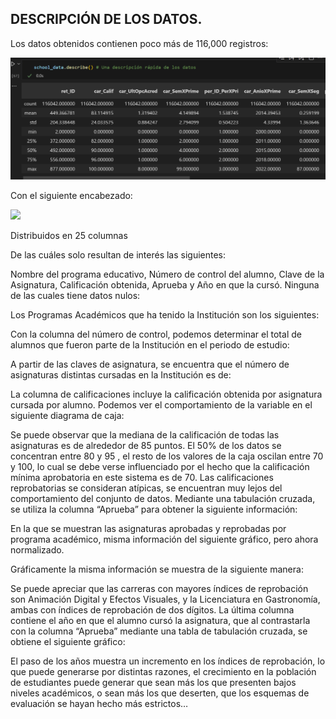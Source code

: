 ## DESCRIPCIÓN DE LOS DATOS.
Los datos obtenidos contienen poco más de 116,000 registros:
 
![](https://github.com/OctavioMendoza/Estudio-de-la-Desercion-en-el-TecMM-Chapala/blob/main/results/assets/Screenshot%202024-05-13%20143733.png)

Con el siguiente encabezado:

![](https://github.com/OctavioMendoza/Estudio-de-la-Desercion-en-el-TecMM-Chapala/blob/main/results/assets/Screenshot%202024-05-13%20200803.png)

Distribuidos en 25 columnas

De las cuáles solo resultan de interés las siguientes:

Nombre del programa educativo, Número de control del alumno, Clave de la Asignatura, Calificación obtenida, Aprueba y Año en que la cursó.
Ninguna de las cuales tiene datos nulos:


Los Programas Académicos que ha tenido la Institución son los siguientes:

Con la columna del número de control, podemos determinar el total de alumnos que fueron parte de la Institución en el periodo de estudio:

A partir de las claves de asignatura, se encuentra que el número de asignaturas distintas cursadas en la Institución es de:

La columna de calificaciones incluye la calificación obtenida por asignatura cursada por alumno. Podemos ver el comportamiento de la variable en el siguiente diagrama de caja:

Se puede observar que la mediana de la calificación de todas las asignaturas es de alrededor de 85 puntos. El 50% de los datos se concentran entre 80 y 95 , el resto de los valores de la caja oscilan entre 70 y 100, lo cual se debe verse influenciado por el hecho que la calificación mínima aprobatoria en este sistema es de 70. Las calificaciones reprobatorias se consideran atípicas, se encuentran muy lejos del comportamiento del conjunto de datos.
Mediante una tabulación cruzada, se utiliza la columna “Aprueba” para obtener la siguiente información:

En la que se muestran las asignaturas aprobadas y reprobadas por programa académico, misma información del siguiente gráfico, pero ahora normalizado.

Gráficamente la misma información se muestra de la siguiente manera:

Se puede apreciar que las carreras con mayores índices de reprobación son Animación Digital y Efectos Visuales, y la Licenciatura en Gastronomía, ambas con índices de reprobación de dos dígitos.
La última columna contiene el año en que el alumno cursó la asignatura, que al contrastarla con la columna “Aprueba” mediante una tabla de tabulación cruzada, se obtiene el siguiente gráfico:

El paso de los años muestra un incremento en los índices de reprobación, lo que puede generarse por distintas razones, el crecimiento en la población de estudiantes puede generar que sean más los que presenten bajos niveles académicos, o sean más los que deserten, que los esquemas de evaluación se hayan hecho más estrictos…
